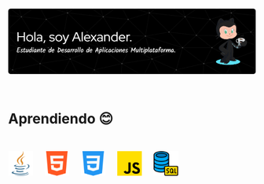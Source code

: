 ![Header](imagenes\github-header-image.png)

<br>

# Aprendiendo :blush:

<br>

<img src="imagenes\java.png" alt="JAVA" width="50" height="50" style="margin-right: 20px;"> <img src="imagenes\html-5.png" alt="HTML" width="50" height="50" style="margin-right: 20px;"> <img src="imagenes\css-3.png" alt="CSS" width="50" height="50" style="margin-right: 20px;"> <img src="imagenes\js.png" alt="JS" width="50" height="50" style="margin-right: 20px;"> <img src="imagenes\sql.png" alt="SQL" width="50" height="50">
